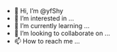 - 👋 Hi, I’m @yfShy
- 👀 I’m interested in ...
- 🌱 I’m currently learning ...
- 💞️ I’m looking to collaborate on ...
- 📫 How to reach me ...

<!---
yfShy/yfShy is a ✨ special ✨ repository because its `README.md` (this file) appears on your GitHub profile.
You can click the Preview link to take a look at your changes.
--->
